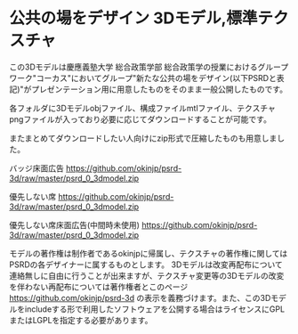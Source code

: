 # 公共の場をデザイン 3Dモデル,標準テクスチャ
この3Dモデルは慶應義塾大学 総合政策学部 総合政策学の授業におけるグループワーク"コーカス"においてグループ"新たな公共の場をデザイン(以下PSRDと表記)"がプレゼンテーション用に用意したものをそのまま一般公開したものです。


各フォルダに3Dモデルobjファイル、構成ファイルmtlファイル、テクスチャpngファイルが入っており必要に応じてダウンロードすることが可能です。

またまとめてダウンロードしたい人向けにzip形式で圧縮したものも用意しました。


バッジ床面広告
https://github.com/okinjp/psrd-3d/raw/master/psrd_0_3dmodel.zip

優先しない席
https://github.com/okinjp/psrd-3d/raw/master/psrd_0_3dmodel.zip

優先しない席床面広告(中間時未使用)
https://github.com/okinjp/psrd-3d/raw/master/psrd_0_3dmodel.zip


モデルの著作権は制作者であるokinjpに帰属し、テクスチャの著作権に関してはPSRDの各デザイナーに属するものとします。
3Dモデルは改変再配布について連絡無しに自由に行うことが出来ますが、テクスチャ変更等の3Dモデルの改変を伴わない再配布については著作権者とこのページ https://github.com/okinjp/psrd-3d の表示を義務づけます。また、この3Dモデルをincludeする形で利用したソフトウェアを公開する場合はライセンスにGPLまたはLGPLを指定する必要があります。
